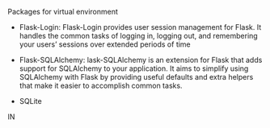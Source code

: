 Packages for virtual environment

* Flask-Login: Flask-Login provides user session management for Flask. It handles the common tasks of logging in, logging out, and remembering your users’ sessions over extended periods of time

* Flask-SQLAlchemy: lask-SQLAlchemy is an extension for Flask that adds support for SQLAlchemy to your application. It aims to simplify using SQLAlchemy with Flask by providing useful defaults and extra helpers that make it easier to accomplish common tasks.

* SQLite

IN